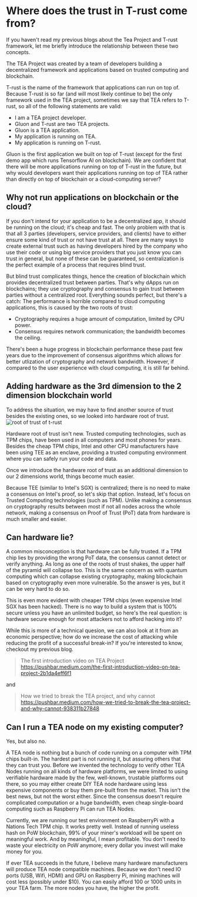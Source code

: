 # Where does the trust in T-rust come from?

If you haven't read my previous blogs about the Tea Project and T-rust framework, let me briefly introduce the relationship between these two concepts.

The TEA Project was created by a team of developers building a decentralized framework and applications based on trusted computing and blockchain. 

T-rust is the name of the framework that applications can run on top of. Because T-rust is so far (and will most likely continue to be) the only framework used in the TEA project, sometimes we say that TEA refers to T-rust, so all of the following statements are valid:

- I am a TEA project developer.
- Gluon and T-rust are two TEA projects.
- Gluon is a TEA application.
- My application is running on TEA. 
- My application is running on T-rust.

Gluon is the first application we built on top of T-rust (except for the first demo app which runs Tensorflow AI on blockchain). We are confident that there will be more applications running on top of T-rust in the future, but why would developers want their applications running on top of TEA rather than directly on top of blockchain or a cloud-computing server?

## Why not run applications on blockchain or the cloud?

If you don't intend for your application to be a decentralized app, it should be running on the cloud; it's cheap and fast. The only problem with that is that all 3 parties (developers, service providers, and clients) have to either ensure some kind of trust or not have trust at all. There are many ways to create external trust such as having developers hired by the company who use their code or using big service providers that you just know you can trust in general, but none of these can be guaranteed, so centralization is the perfect example of a process that requires blind trust.

But blind trust complicates things, hence the creation of blockchain which provides decentralized trust between parties. That's why dApps run on blockchains; they use cryptography and consensus to gain trust between parties without a centralized root. Everything sounds perfect, but there's a catch: The performance is horrible compared to cloud computing applications, this is caused by the two roots of trust: 

- Cryptography requires a huge amount of computation, limited by CPU power.
- Consensus requires network communication; the bandwidth becomes the ceiling.

There's been a huge progress in blockchain performance these past few years due to the improvement of consensus algorithms which allows for better utlization of cryptography and network bandwidth. However, if compared to the user experience with cloud computing, it is still far behind.

## Adding hardware as the 3rd dimension to the 2 dimension blockchain world

To address the situation, we may have to find another source of trust besides the existing ones, so we looked into hardware root of trust. 
![root of trust of t-rust](https://cdn-images-1.medium.com/max/1120/1*5cLoCE4mLRw7hhDjcuaAxA.png)

Hardware root of trust isn't new. Trusted computing technologies, such as TPM chips, have been used in all computers and most phones for years. Besides the cheap TPM chips, Intel and other CPU manufacturers have been using TEE as an enclave, providing a trusted computing environment where you can safely run your code and data. 

Once we introduce the hardware root of trust as an additional dimension to our 2 dimensions world, things become much easier.

Because TEE (similar to Intel's SGX) is centralized; there is no need to make a consensus on Intel's proof, so let's skip that option. Instead, let's focus on Trusted Computing technologies (such as TPM). Unlike making a consensus on cryptography results between most if not all nodes across the whole network, making a consensus on Proof of Trust (PoT) data from hardware is much smaller and easier. 

## Can hardware lie?

A common misconception is that hardware can be fully trusted. If a TPM chip lies by providing the wrong PoT data, the consensus cannot detect or verify anything. As long as one of the roots of trust shakes, the upper half of the pyramid will collapse too. This is the same concern as with quantum computing which can collapse existing cryptography, making blockchain based on cryptography even more vulnerable. So the answer is yes, but it can be very hard to do so.

This is even more evident with cheaper TPM chips (even expensive Intel SGX has been hacked). There is no way to build a system that is 100% secure unless you have an unlimited budget, so here's the real question: is hardware secure enough for most attackers not to afford hacking into it?

While this is more of a technical quesion, we can also look at it from an economic perspective; how do we increase the cost of attacking while reducing the profit of a successful break-in? If you're interested to know, checkout my previous blog.

> The first introduction video on TEA Project
https://pushbar.medium.com/the-first-introduction-video-on-tea-project-2b1da4eff6f1

and

> How we tried to break the TEA project, and why cannot https://pushbar.medium.com/how-we-tried-to-break-the-tea-project-and-why-cannot-938311b27848

## Can I run a TEA node on my existing computer?

Yes, but also no.

A TEA node is nothing but a bunch of code running on a computer with TPM chips built-in. The hardest part is not running it, but assuring others that they can trust you. Before we invented the technology to verify other TEA Nodes running on all kinds of hardware platforms, we were limited to using verifiable hardware made by the few, well-known, trustable platforms out there, so you may either create DIY TEA node hardware using less expensive components or buy them pre-built from the market. This isn't the best news, but not the worst either. Since the consensus doesn't require complicated computation or a huge bandwidth, even cheap single-board computing such as Raspberry Pi can run TEA Nodes. 

Currently, we are running our test environment on RaspberryPi with a Nations Tech TPM chip. It works pretty well. Instead of running useless hash on PoW blockchain, 99% of your miner's workload will be spent on meaningful work. And by meaningful, I mean profitable. You don't need to waste your electricity on PoW anymore; every dollar you invest will make money for you.

If ever TEA succeeds in the future, I believe many hardware manufacturers will produce TEA node compatible machines. Because we don't need IO ports (USB, Wifi, HDMI) and GPU on Raspberry Pi, mining machines will cost less (possibly under $10). You can easily afford 100 or 1000 units in your TEA farm. The more nodes you have, the higher the profit.


